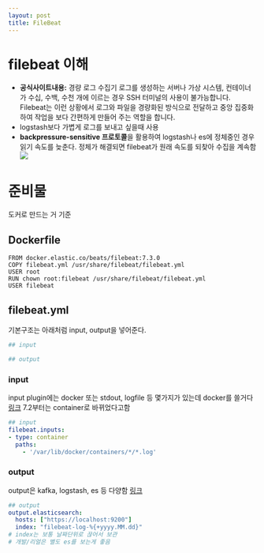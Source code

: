 ```yaml
---
layout: post
title: FileBeat
---
```


# filebeat 이해
* **공식사이트내용:** 경량 로그 수집기
로그를 생성하는 서버나 가상 시스템, 컨테이너가 수십, 수백, 수천 개에 이르는 경우 SSH 터미널의 사용이 불가능합니다. Filebeat는 이런 상황에서 로그와 파일을 경량화된 방식으로 전달하고 중앙 집중화하여 작업을 보다 간편하게 만들어 주는 역할을 합니다.
* logstash보다 가볍게 로그를 보내고 싶을때 사용
* **backpressure-sensitive 프로토콜**을 활용하여 logstash나 es에 정체중인 경우
  읽기 속도를 늦춘다. 정체가 해결되면 filebeat가 원래 속도를 되찾아 수집을 계속함
  ![]({{site.baseurl}}/images/2019-08-08/9.51.49.png)

# 준비물
도커로 만드는 거 기준

## Dockerfile
```
FROM docker.elastic.co/beats/filebeat:7.3.0
COPY filebeat.yml /usr/share/filebeat/filebeat.yml
USER root
RUN chown root:filebeat /usr/share/filebeat/filebeat.yml
USER filebeat
```

## filebeat.yml 
기본구조는 아래처럼 input, output을 넣어준다.
```yaml
## input

## output

```

### input
input plugin에는 docker 또는 stdout, logfile 등 몇가지가 있는데 docker를 쓸거다
[링크](https://www.elastic.co/guide/en/beats/filebeat/current/configuration-filebeat-options.html)
7.2부터는 container로 바뀌었다고함
```yaml
## input
filebeat.inputs:
- type: container
  paths: 
    - '/var/lib/docker/containers/*/*.log'


```
### output
output은 kafka, logstash, es 등 다양함
[링크](https://www.elastic.co/guide/en/beats/filebeat/current/configuring-output.html)
```yaml
## output
output.elasticsearch:
  hosts: ["https://localhost:9200"]
  index: "filebeat-log-%{+yyyy.MM.dd}"
# index는 보통 날짜단위로 끊어서 보관
# 개발/리얼은 별도 es를 보는게 좋음
```




